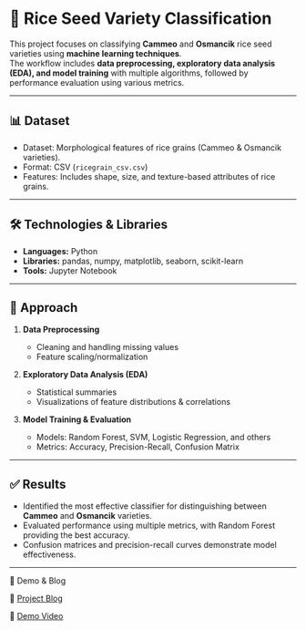 # 🌾 Rice Seed Variety Classification

This project focuses on classifying **Cammeo** and **Osmancik** rice seed varieties using **machine learning techniques**.  
The workflow includes **data preprocessing, exploratory data analysis (EDA), and model training** with multiple algorithms, followed by performance evaluation using various metrics.

---

## 📊 Dataset
- Dataset: Morphological features of rice grains (Cammeo & Osmancik varieties).  
- Format: CSV (`ricegrain_csv.csv`)  
- Features: Includes shape, size, and texture-based attributes of rice grains.

---

## 🛠️ Technologies & Libraries
- **Languages:** Python  
- **Libraries:** pandas, numpy, matplotlib, seaborn, scikit-learn  
- **Tools:** Jupyter Notebook  

---

## 🔎 Approach
1. **Data Preprocessing**  
   - Cleaning and handling missing values  
   - Feature scaling/normalization  

2. **Exploratory Data Analysis (EDA)**  
   - Statistical summaries  
   - Visualizations of feature distributions & correlations  

3. **Model Training & Evaluation**  
   - Models: Random Forest, SVM, Logistic Regression, and others  
   - Metrics: Accuracy, Precision-Recall, Confusion Matrix  

---

## ✅ Results
- Identified the most effective classifier for distinguishing between **Cammeo** and **Osmancik** varieties.  
- Evaluated performance using multiple metrics, with Random Forest providing the best accuracy.  
- Confusion matrices and precision-recall curves demonstrate model effectiveness.

---

📌 Demo & Blog

📖 [Project Blog](https://classificationofriceseedvarieties.hashnode.dev/classification-of-rice-seed-varieties)

🎥 [Demo Video](https://drive.google.com/file/d/1f-QoDDJJBDLs19WVOs8pz86d0VNlynVZ/view)
